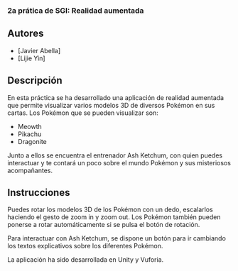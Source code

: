 ### 2a prática de SGI: Realidad aumentada

## Autores
- [Javier Abella]
- [Lijie Yin]

## Descripción
En esta práctica se ha desarrollado una aplicación de realidad aumentada que permite visualizar varios modelos 3D de diversos Pokémon en sus cartas.
Los Pokémon que se pueden visualizar son:

- Meowth
- Pikachu
- Dragonite

Junto a ellos se encuentra el entrenador Ash Ketchum, con quien puedes interactuar y te contará un poco sobre el mundo Pokémon y sus misteriosos acompañantes.

## Instrucciones
Puedes rotar los modelos 3D de los Pokémon con un dedo, escalarlos haciendo el gesto de zoom in y zoom out.
Los Pokémon también pueden ponerse a rotar automáticamente si se pulsa el botón de rotación.

Para interactuar con Ash Ketchum, se dispone un botón para ir cambiando los textos explicativos sobre los diferentes Pokémon.



La aplicación ha sido desarrollada en Unity y Vuforia.